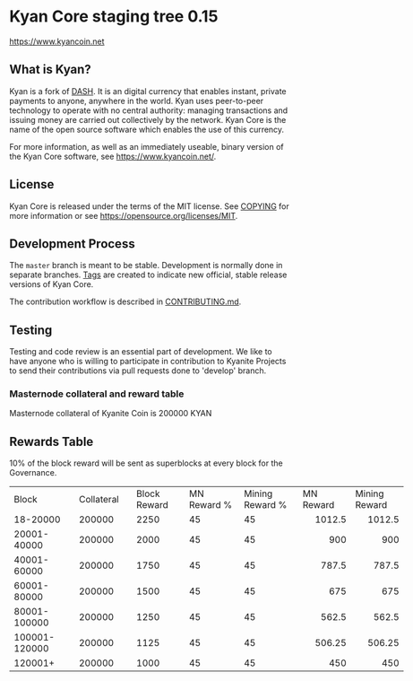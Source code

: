 Kyan Core staging tree 0.15
===========================

https://www.kyancoin.net


What is Kyan?
-------------

Kyan is a fork of [DASH](https://github.com/dashpay/dash). 
It is an digital currency that enables instant, private
payments to anyone, anywhere in the world. Kyan uses peer-to-peer technology
to operate with no central authority: managing transactions and issuing money
are carried out collectively by the network. Kyan Core is the name of the open
source software which enables the use of this currency.

For more information, as well as an immediately useable, binary version of
the Kyan Core software, see https://www.kyancoin.net/.


License
-------

Kyan Core is released under the terms of the MIT license. See [COPYING](COPYING) for more
information or see https://opensource.org/licenses/MIT.

Development Process
-------------------

The `master` branch is meant to be stable. Development is normally done in separate branches.
[Tags](https://github.com/kyancoin/kyan/tags) are created to indicate new official,
stable release versions of Kyan Core.

The contribution workflow is described in [CONTRIBUTING.md](CONTRIBUTING.md).

Testing
-------

Testing and code review is an essential part of development. 
We like to have anyone who is willing to participate in contribution to Kyanite Projects to send their contributions via pull requests done to 'develop' branch.

### Masternode collateral and reward table
Masternode collateral of Kyanite Coin is 200000 KYAN

Rewards Table
-------------
10% of the block reward will be sent as superblocks at every block for the Governance.

<table border=0 cellpadding=0 cellspacing=0 width=701 class=xl6553517252
 style='border-collapse:collapse;table-layout:fixed;width:528pt'>
 <col class=xl6553517252 width=139 style='mso-width-source:userset;mso-width-alt:
 4785;width:104pt'>
 <col class=xl6553517252 width=107 span=2 style='mso-width-source:userset;
 mso-width-alt:3702;width:81pt'>
 <col class=xl6553517252 width=134 style='mso-width-source:userset;mso-width-alt:
 4608;width:100pt'>
 <col class=xl6553517252 width=107 span=2 style='mso-width-source:userset;
 mso-width-alt:3702;width:81pt'>
 <tr height=21 style='mso-height-source:userset;height:15.75pt'>
  <td height=21 class=xl6317252 width=150 style='height:15.75pt;width:104pt'>Block</td>
  <td class=xl6317252 width=107 style='width:81pt'>Collateral</td>
  <td class=xl6317252 width=107 style='width:81pt'>Block Reward</td>
  <td class=xl6317252 width=107 style='width:81pt'>MN Reward %</td>
  <td class=xl6317252 width=134 style='width:100pt'>Mining Reward %</td>
  <td class=xl6317252 width=107 style='width:81pt'>MN Reward</td>
  <td class=xl6317252 width=107 style='width:81pt'>Mining Reward</td>
 </tr>
 <tr height=21 style='mso-height-source:userset;height:15.75pt'>
  <td height=21 class=xl6417252 style='height:15.75pt'>18-20000</td>
  <td class=xl6517252>200000</td>
  <td class=xl6617252>2250</td>
  <td class=xl6617252>45</td>
  <td class=xl6617252>45</td>
  <td class=xl6717252 align=right>1012.5</td>
  <td class=xl6817252 align=right>1012.5</td>
 </tr>
   <tr height=21 style='mso-height-source:userset;height:15.75pt'>
  <td height=21 class=xl6417252 style='height:15.75pt'>20001-40000</td>
  <td class=xl6517252>200000</td>
  <td class=xl6617252>2000</td>
  <td class=xl6617252>45</td>
  <td class=xl6617252>45</td>
  <td class=xl6717252 align=right>900</td>
  <td class=xl6817252 align=right>900</td>
 </tr>
    <tr height=21 style='mso-height-source:userset;height:15.75pt'>
  <td height=21 class=xl6417252 style='height:15.75pt'>40001-60000</td>
  <td class=xl6517252>200000</td>
  <td class=xl6617252>1750</td>
  <td class=xl6617252>45</td>
  <td class=xl6617252>45</td>
  <td class=xl6717252 align=right>787.5</td>
  <td class=xl6817252 align=right>787.5</td>
 </tr>
     <tr height=21 style='mso-height-source:userset;height:15.75pt'>
  <td height=21 class=xl6417252 style='height:15.75pt'>60001-80000</td>
  <td class=xl6517252>200000</td>
  <td class=xl6617252>1500</td>
  <td class=xl6617252>45</td>
  <td class=xl6617252>45</td>
  <td class=xl6717252 align=right>675</td>
  <td class=xl6817252 align=right>675</td>
 </tr>
     <tr height=21 style='mso-height-source:userset;height:15.75pt'>
  <td height=21 class=xl6417252 style='height:15.75pt'>80001-100000</td>
  <td class=xl6517252>200000</td>
  <td class=xl6617252>1250</td>
  <td class=xl6617252>45</td>
  <td class=xl6617252>45</td>
  <td class=xl6717252 align=right>562.5</td>
  <td class=xl6817252 align=right>562.5</td>
 </tr>
     <tr height=21 style='mso-height-source:userset;height:15.75pt'>
  <td height=21 class=xl6417252 style='height:15.75pt'>100001-120000</td>
  <td class=xl6517252>200000</td>
  <td class=xl6617252>1125</td>
  <td class=xl6617252>45</td>
  <td class=xl6617252>45</td>
  <td class=xl6717252 align=right>506.25</td>
  <td class=xl6817252 align=right>506.25</td>
 </tr>
 <tr height=21 style='mso-height-source:userset;height:15.75pt'>
  <td height=21 class=xl6417252 style='height:15.75pt'>120001+</td>
  <td class=xl6517252>200000</td>
  <td class=xl6617252>1000</td>
  <td class=xl6617252>45</td>
  <td class=xl6617252>45</td>
  <td class=xl6717252 align=right>450</td>
  <td class=xl6817252 align=right>450</td>
 </tr>
 </table>
